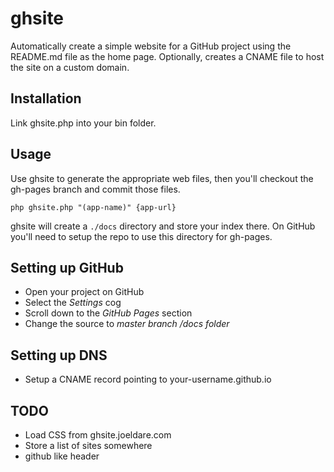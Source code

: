 # ghsite

Automatically create a simple website for a GitHub project using the README.md file as the home page. Optionally, creates a CNAME file to host the site on a custom domain.

## Installation

Link ghsite.php into your bin folder.

## Usage

Use ghsite to generate the appropriate web files, then you'll checkout the gh-pages branch and commit those files.

```
php ghsite.php "(app-name)" {app-url}
```

ghsite will create a `./docs` directory and store your index there. On GitHub you'll need to setup the repo to use this directory for gh-pages.

## Setting up GitHub

- Open your project on GitHub
- Select the *Settings* cog
- Scroll down to the *GitHub Pages* section
- Change the source to *master branch /docs folder*

## Setting up DNS

- Setup a CNAME record pointing to your-username.github.io

## TODO

- Load CSS from ghsite.joeldare.com
- Store a list of sites somewhere
- github like header